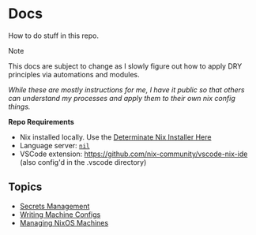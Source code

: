 # Docs

How to do stuff in this repo.

> [!NOTE]
> This docs are subject to change as I slowly figure out how to apply DRY principles via automations and modules.

_While these are mostly instructions for me, I have it public so that others can understand my processes and apply them to their own nix config things._

**Repo Requirements**

- Nix installed locally. Use the [Determinate Nix Installer Here](https://github.com/DeterminateSystems/nix-installer)
- Language server: [`nil`](https://github.com/oxalica/nil)
- VSCode extension: https://github.com/nix-community/vscode-nix-ide (also config'd in the .vscode directory)

## Topics

- [Secrets Management](/docs/SECRETS.md)
- [Writing Machine Configs](/docs/MACHINE-CONFIGS.md)
- [Managing NixOS Machines](/docs/NIXOS.md)
